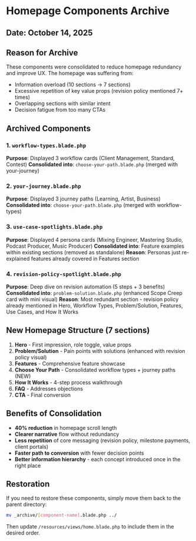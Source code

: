 # Homepage Components Archive

## Date: October 14, 2025

## Reason for Archive
These components were consolidated to reduce homepage redundancy and improve UX. The homepage was suffering from:
- Information overload (10 sections → 7 sections)
- Excessive repetition of key value props (revision policy mentioned 7+ times)
- Overlapping sections with similar intent
- Decision fatigue from too many CTAs

## Archived Components

### 1. `workflow-types.blade.php`
**Purpose**: Displayed 3 workflow cards (Client Management, Standard, Contest)
**Consolidated into**: `choose-your-path.blade.php` (merged with your-journey)

### 2. `your-journey.blade.php`
**Purpose**: Displayed 3 journey paths (Learning, Artist, Business)
**Consolidated into**: `choose-your-path.blade.php` (merged with workflow-types)

### 3. `use-case-spotlights.blade.php`
**Purpose**: Displayed 4 persona cards (Mixing Engineer, Mastering Studio, Podcast Producer, Music Producer)
**Consolidated into**: Feature examples within existing sections (removed as standalone)
**Reason**: Personas just re-explained features already covered in Features section

### 4. `revision-policy-spotlight.blade.php`
**Purpose**: Deep dive on revision automation (5 steps + 3 benefits)
**Consolidated into**: `problem-solution.blade.php` (enhanced Scope Creep card with mini visual)
**Reason**: Most redundant section - revision policy already mentioned in Hero, Workflow Types, Problem/Solution, Features, Use Cases, and How It Works

## New Homepage Structure (7 sections)

1. **Hero** - First impression, role toggle, value props
2. **Problem/Solution** - Pain points with solutions (enhanced with revision policy visual)
3. **Features** - Comprehensive feature showcase
4. **Choose Your Path** - Consolidated workflow types + journey paths (NEW)
5. **How It Works** - 4-step process walkthrough
6. **FAQ** - Addresses objections
7. **CTA** - Final conversion

## Benefits of Consolidation

- **40% reduction** in homepage scroll length
- **Clearer narrative** flow without redundancy
- **Less repetition** of core messaging (revision policy, milestone payments, client portals)
- **Faster path to conversion** with fewer decision points
- **Better information hierarchy** - each concept introduced once in the right place

## Restoration

If you need to restore these components, simply move them back to the parent directory:
```bash
mv _archive/[component-name].blade.php ../
```

Then update `/resources/views/home.blade.php` to include them in the desired order.
